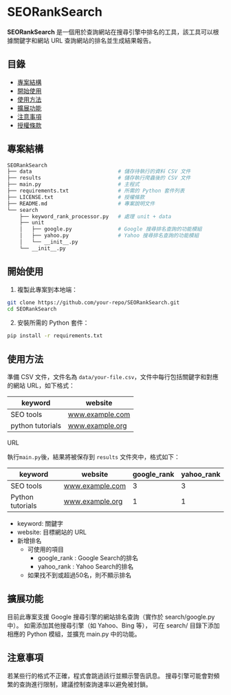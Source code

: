 # SEORankSearch

**SEORankSearch** 是一個用於查詢網站在搜尋引擎中排名的工具，該工具可以根據關鍵字和網站 URL 查詢網站的排名並生成結果報告。

## 目錄
- [專案結構](#專案結構)
- [開始使用](#開始使用)
- [使用方法](#使用方法)
- [擴展功能](#擴展功能)
- [注意事項](#注意事項)
- [授權條款](#license)

## 專案結構

```bash
SEORankSearch
├── data                            # 儲存待執行的資料 CSV 文件
├── results                         # 儲存執行爬蟲後的 CSV 文件
├── main.py                         # 主程式
├── requirements.txt                # 所需的 Python 套件列表
├── LICENSE.txt                     # 授權條款
├── README.md                       # 專案說明文件
└── search
    ├── keyword_rank_processor.py   # 處理 unit + data
    ├── unit
    │   ├── google.py               # Google 搜尋排名查詢的功能模組
    │   ├── yahoo.py                # Yahoo 搜尋排名查詢的功能模組
    │   └── __init__.py
    └── __init__.py
```


## 開始使用

1. 複製此專案到本地端：

```bash
git clone https://github.com/your-repo/SEORankSearch.git
cd SEORankSearch
```

2. 安裝所需的 Python 套件：

```bash
pip install -r requirements.txt
```

## 使用方法
準備 CSV 文件，文件名為 `data/your-file.csv`，文件中每行包括關鍵字和對應的網站 URL，如下格式：

| keyword           | website            |
|-------------------|--------------------|
| SEO tools         | www.example.com    |
| python tutorials  | www.example.org    |
URL

執行`main.py`後，結果將被保存到 `results` 文件夾中，格式如下：

| keyword           | website            | google_rank |yahoo_rank| 
|-------------------|--------------------|-------------|----------|
| SEO tools         | www.example.com    | 3           | 3        |
| Python tutorials  | www.example.org    | 1           | 1        |

- keyword: 關鍵字
- website: 目標網站的 URL
- 新增排名
    - 可使用的項目
        - google_rank : Google Search的排名
        - yahoo_rank : Yahoo Search的排名
    - 如果找不到或超過50名，則不顯示排名

## 擴展功能
目前此專案支援 Google 搜尋引擎的網站排名查詢（實作於 search/google.py 中）。
如需添加其他搜尋引擎（如 Yahoo、Bing 等），
可在 search/ 目錄下添加相應的 Python 模組，並擴充 main.py 中的功能。

## 注意事項
若某些行的格式不正確，程式會跳過該行並顯示警告訊息。
搜尋引擎可能會對頻繁的查詢進行限制，建議控制查詢速率以避免被封鎖。